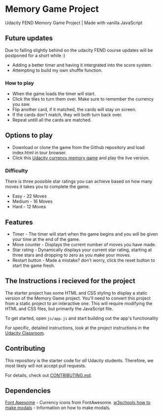 # Memory Game Project

Udacity FEND Memory Game Project | Made with vanilla JavaScript

## Future updates

Due to falling slightly behind on the udacity FEND course updates will be postponed for a short while :)

* Adding a better timer and having it intergrated into the score system.
* Attempting to build my own shuffle function.


### How to play

* When the game loads the timer will start.
* Click the tiles to turn them over. Make sure to remember the currency you saw.
* Flip another card, if it matched, the cards will stay on screen. 
* If the cards don't match, they will both turn back over.
* Repeat untill all the cards are matched.

## Options to play

* Download or clone the game from the Github repository and load index.html in tour browser.
* Click this [Udacity currency memory game](https://rickyleegoacher.github.io./) and play the live version.

### Difficulty

There is three possible star ratings you can achieve based on how many moves it takes you to complete the game.

* Easy - 22 Moves 
* Medium - 16 Moves
* Hard - 12 Moves

## Features

* Timer - The timer will start when the game begins and you will be given your time at the end of the game.
* Move counter - Displays the current number of moves you have made.
* Star rating - Dynamically displays your current star rating, starting at three stars and dropping to zero as you make your moves.
* Restart button - Made a mistake? don't worry, click the reset button to start the game fresh.

## The Instructions i recieved for the project

The starter project has some HTML and CSS styling to display a static version of the Memory Game project. You'll need to convert this project from a static project to an interactive one. This will require modifying the HTML and CSS files, but primarily the JavaScript file.

To get started, open `js/app.js` and start building out the app's functionality

For specific, detailed instructions, look at the project instructions in the [Udacity Classroom](https://classroom.udacity.com/me).

## Contributing

This repository is the starter code for _all_ Udacity students. Therefore, we most likely will not accept pull requests.

For details, check out [CONTRIBUTING.md](CONTRIBUTING.md).

## Dependencies 

[Font Awesome](https://fontawesome.com/) - Currency icons from FontAwesome.
[w3schools how to make modals](https://www.w3schools.com/howto/howto_css_modals.asp) - Information on how to make modals.
